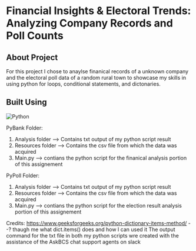 # Financial Insights & Electoral Trends: Analyzing Company Records and Poll Counts

## About Project
For this project I chose to anaylse finanical records of a unknown company and the electoral poll data of a random rural town to showcase
my skills in using python for loops, conditional statements, and dictonaries.

## Built Using 
![Python](https://img.shields.io/badge/Python-3.10.12-yellow)

PyBank Folder: 
1. Analysis folder --> Contains txt output of my python script result
2. Resources folder --> Contains the csv file from which the data was acquired
3. Main.py --> contians the python script for the finanical analysis portion of this assignement

PyPoll Folder: 
1. Analysis folder --> Contains txt output of my python script result
2. Resources folder --> Contains the csv file from which the data was acquired
3. Main.py --> contians the python script for the election result analysis portion of this assignement  

Credits: 
https://www.geeksforgeeks.org/python-dictionary-items-method/ --? thaugh me what dict.items() does and how I can used it 
The output command for the txt file in both my python scripts wre created with the assistance of the AskBCS chat support agents on slack 
